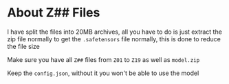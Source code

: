 # About Z## Files

I have split the files into 20MB archives, all you have to do is just extract the zip file normally to get the `.safetensors` file normally, this is done to reduce the file size



Make sure you have all `Z##` files from `Z01` to `Z19` as well as `model.zip`

Keep the `config.json`, without it you won't be able to use the model